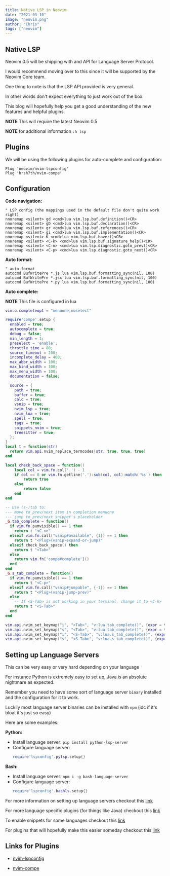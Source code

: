 ```yaml
---
title: Native LSP in Neovim
date: "2021-03-10"
image: "neovim.png"
author: "Chris"
tags: ["neovim"]
---
```


## Native LSP 

Neovim 0.5 will be shipping with and API for Language Server Protocol.

I would recommend moving over to this since it will be supported by the Neovim Core team.

One thing to note is that the LSP API provided is very general.

In other words don't expect everything to just work out of the box.

This blog will hopefully help you get a good understanding of the new features and helpful plugins.

**NOTE** This will require the latest Neovim 0.5

**NOTE** for additional information `:h lsp`

## Plugins

We will be using the following plugins for auto-complete and configuration:

```
Plug 'neovim/nvim-lspconfig'
Plug 'hrsh7th/nvim-compe'
```

## Configuration

**Code navigation:**

```vim heading=lsp-config.vim
" LSP config (the mappings used in the default file don't quite work right)
nnoremap <silent> gd <cmd>lua vim.lsp.buf.definition()<CR>
nnoremap <silent> gD <cmd>lua vim.lsp.buf.declaration()<CR>
nnoremap <silent> gr <cmd>lua vim.lsp.buf.references()<CR>
nnoremap <silent> gi <cmd>lua vim.lsp.buf.implementation()<CR>
nnoremap <silent> K <cmd>lua vim.lsp.buf.hover()<CR>
nnoremap <silent> <C-k> <cmd>lua vim.lsp.buf.signature_help()<CR>
nnoremap <silent> <C-n> <cmd>lua vim.lsp.diagnostic.goto_prev()<CR>
nnoremap <silent> <C-p> <cmd>lua vim.lsp.diagnostic.goto_next()<CR>
```

**Auto format:**

```vim heading=lsp-config.vim
" auto-format
autocmd BufWritePre *.js lua vim.lsp.buf.formatting_sync(nil, 100)
autocmd BufWritePre *.jsx lua vim.lsp.buf.formatting_sync(nil, 100)
autocmd BufWritePre *.py lua vim.lsp.buf.formatting_sync(nil, 100)
```

**Auto complete:**

**NOTE** This file is configured in lua

```lua heading="compe-config.lua"
vim.o.completeopt = "menuone,noselect"

require'compe'.setup {
  enabled = true;
  autocomplete = true;
  debug = false;
  min_length = 1;
  preselect = 'enable';
  throttle_time = 80;
  source_timeout = 200;
  incomplete_delay = 400;
  max_abbr_width = 100;
  max_kind_width = 100;
  max_menu_width = 100;
  documentation = false;

  source = {
    path = true;
    buffer = true;
    calc = true;
    vsnip = true;
    nvim_lsp = true;
    nvim_lua = true;
    spell = true;
    tags = true;
    snippets_nvim = true;
    treesitter = true;
  };
}
local t = function(str)
  return vim.api.nvim_replace_termcodes(str, true, true, true)
end

local check_back_space = function()
    local col = vim.fn.col('.') - 1
    if col == 0 or vim.fn.getline('.'):sub(col, col):match('%s') then
        return true
    else
        return false
    end
end

-- Use (s-)tab to:
--- move to prev/next item in completion menuone
--- jump to prev/next snippet's placeholder
_G.tab_complete = function()
  if vim.fn.pumvisible() == 1 then
    return t "<C-n>"
  elseif vim.fn.call("vsnip#available", {1}) == 1 then
    return t "<Plug>(vsnip-expand-or-jump)"
  elseif check_back_space() then
    return t "<Tab>"
  else
    return vim.fn['compe#complete']()
  end
end
_G.s_tab_complete = function()
  if vim.fn.pumvisible() == 1 then
    return t "<C-p>"
  elseif vim.fn.call("vsnip#jumpable", {-1}) == 1 then
    return t "<Plug>(vsnip-jump-prev)"
  else
    -- If <S-Tab> is not working in your terminal, change it to <C-h>
    return t "<S-Tab>"
  end
end

vim.api.nvim_set_keymap("i", "<Tab>", "v:lua.tab_complete()", {expr = true})
vim.api.nvim_set_keymap("s", "<Tab>", "v:lua.tab_complete()", {expr = true})
vim.api.nvim_set_keymap("i", "<S-Tab>", "v:lua.s_tab_complete()", {expr = true})
vim.api.nvim_set_keymap("s", "<S-Tab>", "v:lua.s_tab_complete()", {expr = true})
```

## Setting up Language Servers

This can be very easy or very hard depending on your language

For instance Python is extremely easy to set up, Java is an absolute nightmare as expected.

Remember you need to have some sort of language server `binary` installed and the configuration for it to work. 

Luckily most language server binaries can be installed with `npm` (idc if it's bloat it's just so easy)

Here are some examples:

**Python:**

- Install language server: `pip install python-lsp-server`
- Configure language server:
    ```lua heading="python-lsp.lua" 
    require'lspconfig'.pylsp.setup{}
    ```

**Bash:**

- Install language server: `npm i -g bash-language-server`
- Configure language server:
    ```lua heading="bash-lsp.lua"
    require'lspconfig'.bashls.setup{}
    ```

For more information on setting up language servers checkout this [link](https://github.com/neovim/nvim-lspconfig/blob/master/CONFIG.md)

For more language specific plugins (for things like Java) checkout this [link](https://github.com/neovim/nvim-lspconfig/wiki/Language-specific-plugins)

To enable snippets for some languages checkout this [link](https://github.com/neovim/nvim-lspconfig/wiki/Snippets-support)

For plugins that will hopefully make this easier someday checkout this [link](https://github.com/neovim/nvim-lspconfig/wiki/Installing-language-servers-automatically)

## Links for Plugins

- [nvim-lspconfig](https://github.com/neovim/nvim-lspconfig)

- [nvim-compe](https://github.com/hrsh7th/nvim-compe)
